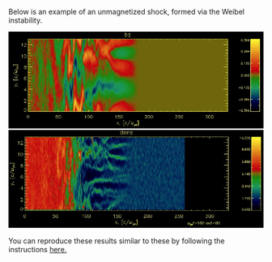 Below is an example of an unmagnetized shock, formed via the Weibel instability. 

![Bz](_img/sample_shockBz.jpg)
![Density](_img/sample_shock_dens.jpg)

You can reproduce these results similar to these by following the instructions [here.](Running-your-first-Tristan-MP-simulation)
